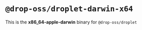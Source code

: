 # `@drop-oss/droplet-darwin-x64`

This is the **x86_64-apple-darwin** binary for `@drop-oss/droplet`
